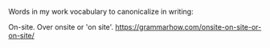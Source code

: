 Words in my work vocabulary to canonicalize in writing:

On-site. Over onsite or 'on site'. <https://grammarhow.com/onsite-on-site-or-on-site/>
